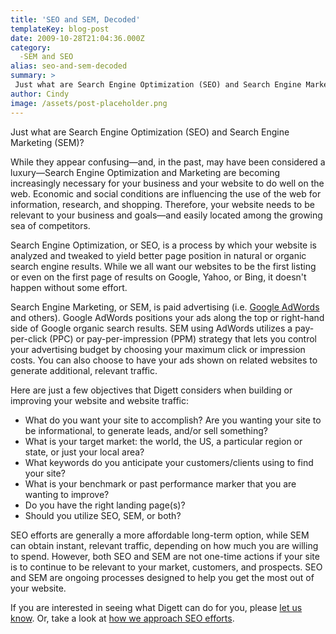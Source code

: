 ```yaml
---
title: 'SEO and SEM, Decoded'
templateKey: blog-post
date: 2009-10-28T21:04:36.000Z
category: 
  -SEM and SEO
alias: seo-and-sem-decoded
summary: > 
 Just what are Search Engine Optimization (SEO) and Search Engine Marketing (SEM)? While they appear confusing—and, in the past, may have been considered a luxury—Search Engine Optimization and Marketing are becoming increasingly necessary for your business and your website to do well on the web. Economic and social conditions are influencing the use of the web for information, research, and shopping. Therefore, your website needs to be relevant to your business and goals—and easily located among the growing sea of competitors.  
author: Cindy
image: /assets/post-placeholder.png
---
```


Just what are Search Engine Optimization (SEO) and Search Engine Marketing (SEM)?

While they appear confusing—and, in the past, may have been considered a luxury—Search Engine Optimization and Marketing are becoming increasingly necessary for your business and your website to do well on the web. Economic and social conditions are influencing the use of the web for information, research, and shopping. Therefore, your website needs to be relevant to your business and goals—and easily located among the growing sea of competitors. 

Search Engine Optimization, or SEO, is a process by which your website is analyzed and tweaked to yield better page position in natural or organic search engine results. While we all want our websites to be the first listing or even on the first page of results on Google, Yahoo, or Bing, it doesn't happen without some effort.

Search Engine Marketing, or SEM, is paid advertising (i.e. [Google AdWords](http://adwords.google.com) and others). Google AdWords positions your ads along the top or right-hand side of Google organic search results. SEM using AdWords utilizes a pay-per-click (PPC) or pay-per-impression (PPM) strategy that lets you control your advertising budget by choosing your maximum click or impression costs. You can also choose to have your ads shown on related websites to generate additional, relevant traffic.  

Here are just a few objectives that Digett considers when building or improving your website and website traffic:

*   What do you want your site to accomplish? Are you wanting your site to be informational, to generate leads, and/or sell something? 
*   What is your target market: the world, the US, a particular region or state, or just your local area?
*   What keywords do you anticipate your customers/clients using to find your site?
*   What is your benchmark or past performance marker that you are wanting to improve?
*   Do you have the right landing page(s)? 
*   Should you utilize SEO, SEM, or both?

SEO efforts are generally a more affordable long-term option, while SEM can obtain instant, relevant traffic, depending on how much you are willing to spend. However, both SEO and SEM are not one-time actions if your site is to continue to be relevant to your market, customers, and prospects. SEO and SEM are ongoing processes designed to help you get the most out of your website.

If you are interested in seeing what Digett can do for you, please [let us know](/contact). Or, take a look at [how we approach SEO efforts](/insights/good-seo-isn-t-about-sleight-hand).